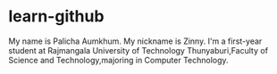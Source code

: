 # learn-github

My name is Palicha Aumkhum. My nickname is Zinny. I'm a first-year student at Rajmangala University of Technology Thunyaburi,Faculty of Science and Technology,majoring in Computer Technology.
